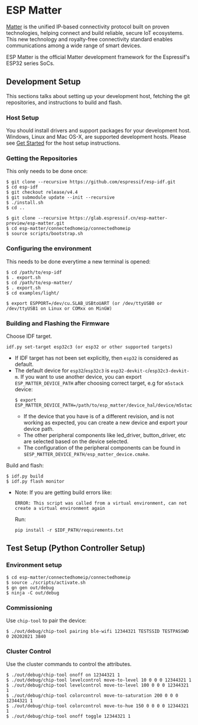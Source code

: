 # ESP Matter

[Matter](https://buildwithmatter.com/) is the unified IP-based connectivity protocol built on proven technologies, helping connect and build reliable, secure IoT ecosystems. This new technology and royalty-free connectivity standard enables communications among a wide range of smart devices.

ESP Matter is the official Matter development framework for the Espressif's ESP32 series SoCs.

## Development Setup

This sections talks about setting up your development host, fetching the git repositories, and instructions to build and flash.

### Host Setup

You should install drivers and support packages for your development host. Windows, Linux and Mac OS-X, are supported development hosts. Please see [Get Started](https://docs.espressif.com/projects/esp-idf/en/v4.3/esp32/index.html) for the host setup instructions.

### Getting the Repositories

This only needs to be done once:
```
$ git clone --recursive https://github.com/espressif/esp-idf.git
$ cd esp-idf
$ git checkout release/v4.4
$ git submodule update --init --recursive
$ ./install.sh
$ cd ..

$ git clone --recursive https://glab.espressif.cn/esp-matter-preview/esp-matter.git
$ cd esp-matter/connectedhomeip/connectedhomeip
$ source scripts/bootstrap.sh
```

### Configuring the environment

This needs to be done everytime a new terminal is opened:
```
$ cd /path/to/esp-idf
$ . export.sh
$ cd /path/to/esp-matter/
$ . export.sh
$ cd examples/light/

$ export ESPPORT=/dev/cu.SLAB_USBtoUART (or /dev/ttyUSB0 or /dev/ttyUSB1 on Linux or COMxx on MinGW)
```

### Building and Flashing the Firmware

Choose IDF target.
```
idf.py set-target esp32c3 (or esp32 or other supported targets)
```

*   If IDF target has not been set explicitly, then `esp32` is considered as default.
*   The default device for `esp32`/`esp32c3` is `esp32-devkit-c`/`esp32c3-devkit-m`. If you want to use another device, you can export `ESP_MATTER_DEVICE_PATH` after choosing correct target, e.g for `m5stack` device:
    ```
    $ export ESP_MATTER_DEVICE_PATH=/path/to/esp_matter/device_hal/device/m5stack
    ```
    *   If the device that you have is of a different revision, and is not working as expected, you can create a new device and export your device path.
    *   The other peripheral components like led_driver, button_driver, etc are selected based on the device selected.
    *   The configuration of the peripheral components can be found in `$ESP_MATTER_DEVICE_PATH/esp_matter_device.cmake`.

Build and flash:
```
$ idf.py build
$ idf.py flash monitor
```

*   Note: If you are getting build errors like:
    ```
    ERROR: This script was called from a virtual environment, can not create a virtual environment again
    ```
    Run:
    ```
    pip install -r $IDF_PATH/requirements.txt
    ```

## Test Setup (Python Controller Setup)

### Environment setup

```
$ cd esp-matter/connectedhomeip/connectedhomeip
$ source ./scripts/activate.sh
$ gn gen out/debug
$ ninja -C out/debug

```

### Commissioning

Use `chip-tool` to pair the device:

```
$ ./out/debug/chip-tool pairing ble-wifi 12344321 TESTSSID TESTPASSWD 0 20202021 3840
```

### Cluster Control

Use the cluster commands to control the attributes.
```
$ ./out/debug/chip-tool onoff on 12344321 1
$ ./out/debug/chip-tool levelcontrol move-to-level 10 0 0 0 12344321 1
$ ./out/debug/chip-tool levelcontrol move-to-level 100 0 0 0 12344321 1
$ ./out/debug/chip-tool colorcontrol move-to-saturation 200 0 0 0 12344321 1
$ ./out/debug/chip-tool colorcontrol move-to-hue 150 0 0 0 0 12344321 1
$ ./out/debug/chip-tool onoff toggle 12344321 1
```
